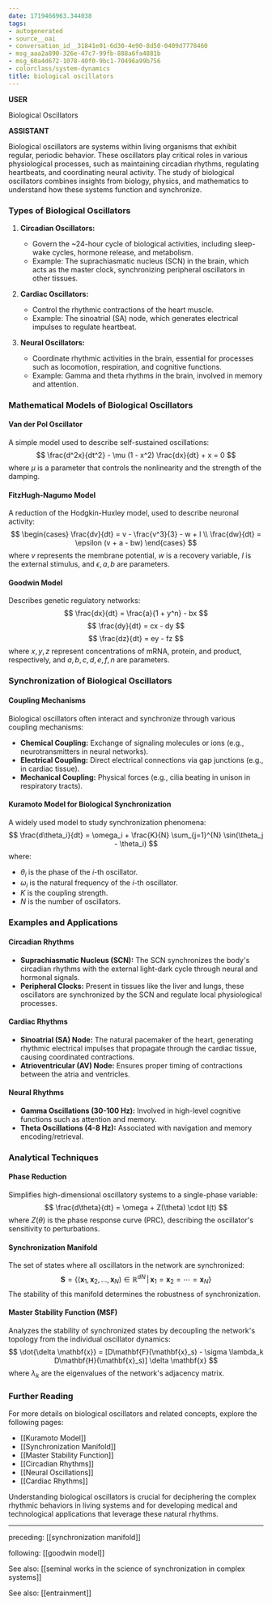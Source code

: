 ```yaml
---
date: 1719466963.344038
tags:
- autogenerated
- source__oai
- conversation_id__31841e01-6d30-4e90-8d50-0409d7778460
- msg_aaa2a890-326e-47c7-99fb-888a6fa4881b
- msg_60a4d672-1078-40f0-9bc1-70496a99b756
- colorclass/system-dynamics
title: biological oscillators
---
```


**USER**

Biological Oscillators


**ASSISTANT**

Biological oscillators are systems within living organisms that exhibit regular, periodic behavior. These oscillators play critical roles in various physiological processes, such as maintaining circadian rhythms, regulating heartbeats, and coordinating neural activity. The study of biological oscillators combines insights from biology, physics, and mathematics to understand how these systems function and synchronize.

### Types of Biological Oscillators

1. **Circadian Oscillators:**
   - Govern the ~24-hour cycle of biological activities, including sleep-wake cycles, hormone release, and metabolism.
   - Example: The suprachiasmatic nucleus (SCN) in the brain, which acts as the master clock, synchronizing peripheral oscillators in other tissues.

2. **Cardiac Oscillators:**
   - Control the rhythmic contractions of the heart muscle.
   - Example: The sinoatrial (SA) node, which generates electrical impulses to regulate heartbeat.

3. **Neural Oscillators:**
   - Coordinate rhythmic activities in the brain, essential for processes such as locomotion, respiration, and cognitive functions.
   - Example: Gamma and theta rhythms in the brain, involved in memory and attention.

### Mathematical Models of Biological Oscillators

#### Van der Pol Oscillator
A simple model used to describe self-sustained oscillations:
$$
\frac{d^2x}{dt^2} - \mu (1 - x^2) \frac{dx}{dt} + x = 0
$$
where $\mu$ is a parameter that controls the nonlinearity and the strength of the damping.

#### FitzHugh-Nagumo Model
A reduction of the Hodgkin-Huxley model, used to describe neuronal activity:
$$
\begin{cases}
\frac{dv}{dt} = v - \frac{v^3}{3} - w + I \\
\frac{dw}{dt} = \epsilon (v + a - bw)
\end{cases}
$$
where $v$ represents the membrane potential, $w$ is a recovery variable, $I$ is the external stimulus, and $\epsilon, a, b$ are parameters.

#### Goodwin Model
Describes genetic regulatory networks:
$$
\frac{dx}{dt} = \frac{a}{1 + y^n} - bx
$$
$$
\frac{dy}{dt} = cx - dy
$$
$$
\frac{dz}{dt} = ey - fz
$$
where $x, y, z$ represent concentrations of mRNA, protein, and product, respectively, and $a, b, c, d, e, f, n$ are parameters.

### Synchronization of Biological Oscillators

#### Coupling Mechanisms
Biological oscillators often interact and synchronize through various coupling mechanisms:
- **Chemical Coupling:** Exchange of signaling molecules or ions (e.g., neurotransmitters in neural networks).
- **Electrical Coupling:** Direct electrical connections via gap junctions (e.g., in cardiac tissue).
- **Mechanical Coupling:** Physical forces (e.g., cilia beating in unison in respiratory tracts).

#### Kuramoto Model for Biological Synchronization
A widely used model to study synchronization phenomena:
$$
\frac{d\theta_i}{dt} = \omega_i + \frac{K}{N} \sum_{j=1}^{N} \sin(\theta_j - \theta_i)
$$
where:
- $\theta_i$ is the phase of the $i$-th oscillator.
- $\omega_i$ is the natural frequency of the $i$-th oscillator.
- $K$ is the coupling strength.
- $N$ is the number of oscillators.

### Examples and Applications

#### Circadian Rhythms
- **Suprachiasmatic Nucleus (SCN):** The SCN synchronizes the body's circadian rhythms with the external light-dark cycle through neural and hormonal signals.
- **Peripheral Clocks:** Present in tissues like the liver and lungs, these oscillators are synchronized by the SCN and regulate local physiological processes.

#### Cardiac Rhythms
- **Sinoatrial (SA) Node:** The natural pacemaker of the heart, generating rhythmic electrical impulses that propagate through the cardiac tissue, causing coordinated contractions.
- **Atrioventricular (AV) Node:** Ensures proper timing of contractions between the atria and ventricles.

#### Neural Rhythms
- **Gamma Oscillations (30-100 Hz):** Involved in high-level cognitive functions such as attention and memory.
- **Theta Oscillations (4-8 Hz):** Associated with navigation and memory encoding/retrieval.

### Analytical Techniques

#### Phase Reduction
Simplifies high-dimensional oscillatory systems to a single-phase variable:
$$
\frac{d\theta}{dt} = \omega + Z(\theta) \cdot I(t)
$$
where $Z(\theta)$ is the phase response curve (PRC), describing the oscillator's sensitivity to perturbations.

#### Synchronization Manifold
The set of states where all oscillators in the network are synchronized:
$$
\mathbf{S} = \{(\mathbf{x}_1, \mathbf{x}_2, \ldots, \mathbf{x}_N) \in \mathbb{R}^{dN} \, | \, \mathbf{x}_1 = \mathbf{x}_2 = \cdots = \mathbf{x}_N\}
$$
The stability of this manifold determines the robustness of synchronization.

#### Master Stability Function (MSF)
Analyzes the stability of synchronized states by decoupling the network's topology from the individual oscillator dynamics:
$$
\dot{\delta \mathbf{x}} = [D\mathbf{F}(\mathbf{x}_s) - \sigma \lambda_k D\mathbf{H}(\mathbf{x}_s)] \delta \mathbf{x}
$$
where $\lambda_k$ are the eigenvalues of the network's adjacency matrix.

### Further Reading

For more details on biological oscillators and related concepts, explore the following pages:
- [[Kuramoto Model]]
- [[Synchronization Manifold]]
- [[Master Stability Function]]
- [[Circadian Rhythms]]
- [[Neural Oscillations]]
- [[Cardiac Rhythms]]

Understanding biological oscillators is crucial for deciphering the complex rhythmic behaviors in living systems and for developing medical and technological applications that leverage these natural rhythms.


---

preceding: [[synchronization manifold]]  


following: [[goodwin model]]

See also: [[seminal works in the science of synchronization in complex systems]]


See also: [[entrainment]]